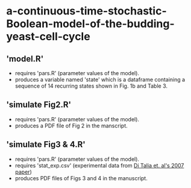 # a-continuous-time-stochastic-Boolean-model-of-the-budding-yeast-cell-cycle

## 'model.R'
- requires 'pars.R' (parameter values of the model).
- produces a variable named 'state' which is a dataframe containing a sequence of 14 recurring states shown in Fig. 1b and Table 3.

## 'simulate Fig2.R'
- requires 'pars.R' (parameter values of the model).
- produces a PDF file of Fig 2 in the manscript.

## 'simulate Fig3 & 4.R'
- requires 'pars.R' (parameter values of the model).
- requires 'stat_exp.csv' (experimental data from <a href="https://www.nature.com/articles/nature06072" target="_blank">Di Talia et. al's 2007 paper</a>)
- produces PDF files of Figs 3 and 4 in the manuscript.
